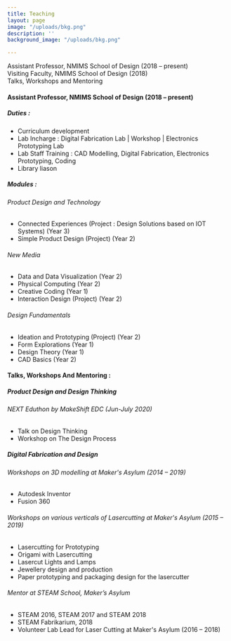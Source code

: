 ```yaml
---
title: Teaching
layout: page
image: "/uploads/bkg.png"
description: ''
background_image: "/uploads/bkg.png"

---
```

Assistant Professor, NMIMS School of Design (2018 – present)  
Visiting Faculty, NMIMS School of Design (2018)  
Talks, Workshops and Mentoring

#### Assistant Professor, NMIMS School of Design (2018 – present)

##### Duties :

* Curriculum development
* Lab Incharge : Digital Fabrication Lab | Workshop | Electronics Prototyping Lab
* Lab Staff Training : CAD Modelling, Digital Fabrication, Electronics Prototyping, Coding
* Library liason

##### Modules :

###### Product Design and Technology

* Connected Experiences (Project : Design Solutions based on IOT Systems) (Year 3)
* Simple Product Design (Project) (Year 2)

###### New Media

* Data and Data Visualization (Year 2)
* Physical Computing (Year 2)
* Creative Coding (Year 1)
* Interaction Design (Project) (Year 2)

###### Design Fundamentals

* Ideation and Prototyping (Project) (Year 2)
* Form Explorations (Year 1)
* Design Theory (Year 1)
* CAD Basics (Year 2)

#### Talks, Workshops And Mentoring :

##### Product Design and Design Thinking

###### NEXT Eduthon by MakeShift EDC (Jun-July 2020)

* Talk on Design Thinking
* Workshop on The Design Process

##### Digital Fabrication and Design

###### Workshops on 3D modelling at Maker's Asylum (2014 – 2019)

* Autodesk Inventor
* Fusion 360

###### Workshops on various verticals of Lasercutting at Maker's Asylum (2015 – 2019)

* Lasercutting for Prototyping
* Origami with Lasercutting
* Lasercut Lights and Lamps
* Jewellery design and production
* Paper prototyping and packaging design for the lasercutter

###### Mentor at STEAM School, Maker’s Asylum

* STEAM 2016, STEAM 2017 and STEAM 2018
* STEAM Fabrikarium, 2018
* Volunteer Lab Lead for Laser Cutting at Maker's Asylum (2016 – 2018)
